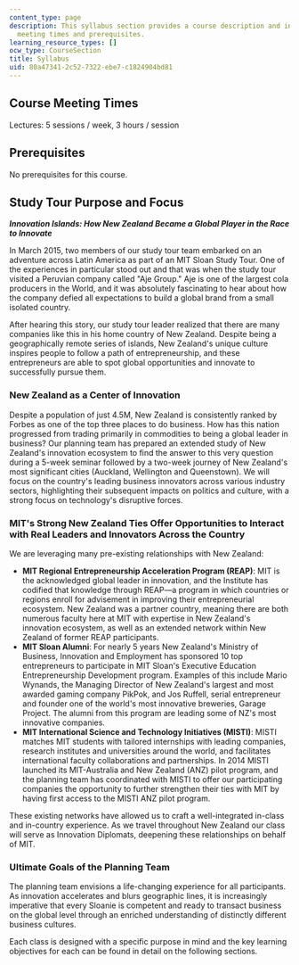 ```yaml
---
content_type: page
description: This syllabus section provides a course description and information on
  meeting times and prerequisites.
learning_resource_types: []
ocw_type: CourseSection
title: Syllabus
uid: 80a47341-2c52-7322-ebe7-c1824904bd81
---
```


Course Meeting Times
--------------------

Lectures: 5 sessions / week, 3 hours / session

Prerequisites
-------------

No prerequisites for this course.

Study Tour Purpose and Focus
----------------------------

**_Innovation Islands: How New Zealand Became a Global Player in the Race to Innovate_**

In March 2015, two members of our study tour team embarked on an adventure across Latin America as part of an MIT Sloan Study Tour. One of the experiences in particular stood out and that was when the study tour visited a Peruvian company called "Aje Group." Aje is one of the largest cola producers in the World, and it was absolutely fascinating to hear about how the company defied all expectations to build a global brand from a small isolated country.

After hearing this story, our study tour leader realized that there are many companies like this in his home country of New Zealand. Despite being a geographically remote series of islands, New Zealand's unique culture inspires people to follow a path of entrepreneurship, and these entrepreneurs are able to spot global opportunities and innovate to successfully pursue them.

### New Zealand as a Center of Innovation

Despite a population of just 4.5M, New Zealand is consistently ranked by Forbes as one of the top three places to do business. How has this nation progressed from trading primarily in commodities to being a global leader in business? Our planning team has prepared an extended study of New Zealand's innovation ecosystem to find the answer to this very question during a 5-week seminar followed by a two-week journey of New Zealand's most significant cities (Auckland, Wellington and Queenstown). We will focus on the country's leading business innovators across various industry sectors, highlighting their subsequent impacts on politics and culture, with a strong focus on technology's disruptive forces.

### MIT's Strong New Zealand Ties Offer Opportunities to Interact with Real Leaders and Innovators Across the Country

We are leveraging many pre-existing relationships with New Zealand:

*   **MIT Regional Entrepreneurship Acceleration Program (REAP)**: MIT is the acknowledged global leader in innovation, and the Institute has codified that knowledge through REAP—a program in which countries or regions enroll for advisement in improving their entrepreneurial ecosystem. New Zealand was a partner country, meaning there are both numerous faculty here at MIT with expertise in New Zealand's innovation ecosystem, as well as an extended network within New Zealand of former REAP participants.
*   **MIT Sloan Alumni**: For nearly 5 years New Zealand's Ministry of Business, Innovation and Employment has sponsored 10 top entrepreneurs to participate in MIT Sloan's Executive Education Entrepreneurship Development program. Examples of this include Mario Wynands, the Managing Director of New Zealand's largest and most awarded gaming company PikPok, and Jos Ruffell, serial entrepreneur and founder one of the world's most innovative breweries, Garage Project. The alumni from this program are leading some of NZ's most innovative companies.
*   **MIT International Science and Technology Initiatives (MISTI)**: MISTI matches MIT students with tailored internships with leading companies, research institutes and universities around the world, and facilitates international faculty collaborations and partnerships. In 2014 MISTI launched its MIT-Australia and New Zealand (ANZ) pilot program, and the planning team has coordinated with MISTI to offer our participating companies the opportunity to further strengthen their ties with MIT by having first access to the MISTI ANZ pilot program.

These existing networks have allowed us to craft a well-integrated in-class and in-country experience. As we travel throughout New Zealand our class will serve as Innovation Diplomats, deepening these relationships on behalf of MIT.

### Ultimate Goals of the Planning Team

The planning team envisions a life-changing experience for all participants. As innovation accelerates and blurs geographic lines, it is increasingly imperative that every Sloanie is competent and ready to transact business on the global level through an enriched understanding of distinctly different business cultures.

Each class is designed with a specific purpose in mind and the key learning objectives for each can be found in detail on the following sections.